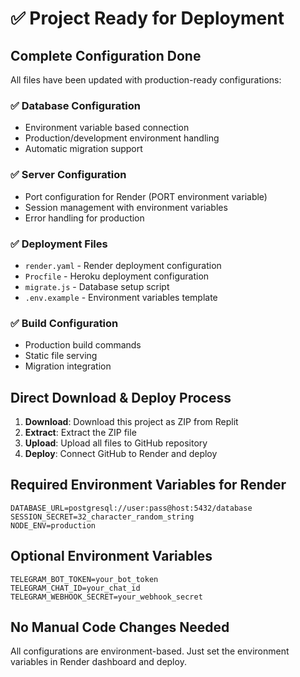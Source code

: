 # ✅ Project Ready for Deployment

## Complete Configuration Done

All files have been updated with production-ready configurations:

### ✅ Database Configuration
- Environment variable based connection
- Production/development environment handling
- Automatic migration support

### ✅ Server Configuration  
- Port configuration for Render (PORT environment variable)
- Session management with environment variables
- Error handling for production

### ✅ Deployment Files
- `render.yaml` - Render deployment configuration
- `Procfile` - Heroku deployment configuration  
- `migrate.js` - Database setup script
- `.env.example` - Environment variables template

### ✅ Build Configuration
- Production build commands
- Static file serving
- Migration integration

## Direct Download & Deploy Process

1. **Download**: Download this project as ZIP from Replit
2. **Extract**: Extract the ZIP file 
3. **Upload**: Upload all files to GitHub repository
4. **Deploy**: Connect GitHub to Render and deploy

## Required Environment Variables for Render

```
DATABASE_URL=postgresql://user:pass@host:5432/database
SESSION_SECRET=32_character_random_string
NODE_ENV=production
```

## Optional Environment Variables

```
TELEGRAM_BOT_TOKEN=your_bot_token
TELEGRAM_CHAT_ID=your_chat_id  
TELEGRAM_WEBHOOK_SECRET=your_webhook_secret
```

## No Manual Code Changes Needed

All configurations are environment-based. Just set the environment variables in Render dashboard and deploy.